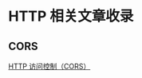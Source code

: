 # HTTP 相关文章收录

## CORS

[HTTP 访问控制（CORS）](https://developer.mozilla.org/zh-CN/docs/Web/HTTP/Access_control_CORS)
